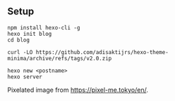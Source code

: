 ## Setup

```
npm install hexo-cli -g
hexo init blog
cd blog

curl -LO https://github.com/adisaktijrs/hexo-theme-minima/archive/refs/tags/v2.0.zip

hexo new <postname>
hexo server
```

Pixelated image from https://pixel-me.tokyo/en/.
